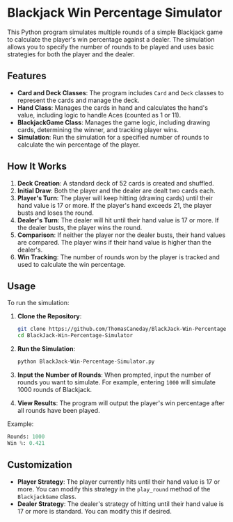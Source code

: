 # Blackjack Win Percentage Simulator

This Python program simulates multiple rounds of a simple Blackjack game to calculate the player's win percentage against a dealer. The simulation allows you to specify the number of rounds to be played and uses basic strategies for both the player and the dealer.

## Features

- **Card and Deck Classes**: The program includes `Card` and `Deck` classes to represent the cards and manage the deck.
- **Hand Class**: Manages the cards in hand and calculates the hand's value, including logic to handle Aces (counted as 1 or 11).
- **BlackjackGame Class**: Manages the game logic, including drawing cards, determining the winner, and tracking player wins.
- **Simulation**: Run the simulation for a specified number of rounds to calculate the win percentage of the player.

## How It Works

1. **Deck Creation**: A standard deck of 52 cards is created and shuffled.
2. **Initial Draw**: Both the player and the dealer are dealt two cards each.
3. **Player's Turn**: The player will keep hitting (drawing cards) until their hand value is 17 or more. If the player's hand exceeds 21, the player busts and loses the round.
4. **Dealer's Turn**: The dealer will hit until their hand value is 17 or more. If the dealer busts, the player wins the round.
5. **Comparison**: If neither the player nor the dealer busts, their hand values are compared. The player wins if their hand value is higher than the dealer's.
6. **Win Tracking**: The number of rounds won by the player is tracked and used to calculate the win percentage.

## Usage

To run the simulation:

1. **Clone the Repository**:
   ```bash
   git clone https://github.com/ThomasCaneday/BlackJack-Win-Percentage-Simulator.git
   cd BlackJack-Win-Percentage-Simulator
   ```

2. **Run the Simulation**:
   ```bash
   python BlackJack-Win-Percentage-Simulator.py
   ```

3. **Input the Number of Rounds**: When prompted, input the number of rounds you want to simulate. For example, entering `1000` will simulate 1000 rounds of Blackjack.

4. **View Results**: The program will output the player's win percentage after all rounds have been played.

Example:
```python
Rounds: 1000
Win %: 0.421
```

## Customization

- **Player Strategy**: The player currently hits until their hand value is 17 or more. You can modify this strategy in the `play_round` method of the `BlackjackGame` class.
- **Dealer Strategy**: The dealer's strategy of hitting until their hand value is 17 or more is standard. You can modify this if desired.
